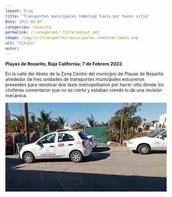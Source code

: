 ```yaml
---
layout: blog
title: "Transportes municipales remolcan taxis por hacer sitio"
Date: 2022-02-07
categories: rosarito
permalink: /:categories/:title:output_ext
image: /img/cnr/transportes-municipales-remolcan-taxis.png
alt: "Titulo"
autor:
---
```


**Playas de Rosarito, Baja California; 7 de Febrero 2022.** 

En la calle del Abeto de la Zona Centro del municipio de Playas de Rosarito alrededor de tres unidades de transportes municipales estuvieron presentes para remolcar dos taxis metropolitanos por hacer sitio donde los choferes comentaron que no es cierto y estaban viendo lo de una revisión mecánica. 


<div id="carouselExampleSlidesOnly" class="carousel slide" data-ride="carousel">
  <div class="carousel-inner">
    <div class="carousel-item active">
       <img class="d-block w-100" src="/img/cnr/transportes-municipales-remolcan-taxis.png" loading="lazy"  alt="Titulo">
    </div>
  </div>
</div>